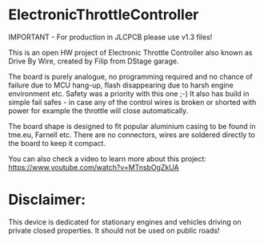 # ElectronicThrottleController

IMPORTANT - For production in JLCPCB please use v1.3 files!

This is an open HW project of Electronic Throttle Controller also known as Drive By Wire, created by Filip from DStage garage.

The board is purely analogue, no programming required and no chance of failure due to MCU hang-up, flash disappearing due to harsh engine environment etc. Safety was a priority with this one ;-) It also has build in simple fail safes - in case any of the control wires is broken or shorted with power for example the throttle will close automatically.

The board shape is designed to fit popular aluminium casing to be found in tme.eu, Farnell etc. There are no connectors, wires are soldered directly to the board to keep it compact.

You can also check a video to learn more about this project: https://www.youtube.com/watch?v=MTnsbOgZkUA 

# Disclaimer: 
This device is dedicated for stationary engines and vehicles driving on private closed
properties. It should not be used on public roads!
